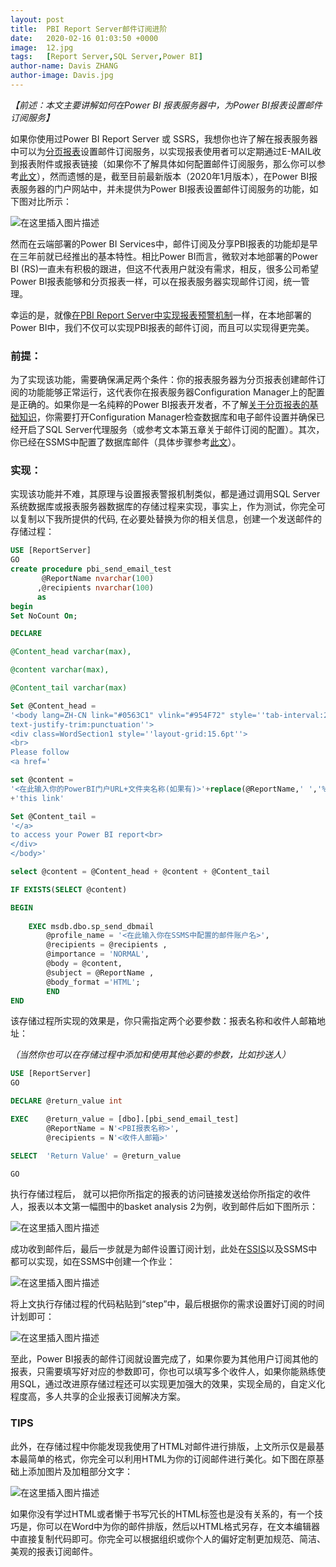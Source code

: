 ```yaml
---
layout: post
title:  PBI Report Server邮件订阅进阶
date:   2020-02-16 01:03:50 +0000
image:  12.jpg
tags:   [Report Server,SQL Server,Power BI]
author-name: Davis ZHANG
author-image: Davis.jpg
---
```


*【前述：本文主要讲解如何在Power BI 报表服务器中，为Power BI报表设置邮件订阅服务】*

如果你使用过Power BI Report Server 或 SSRS，我想你也许了解在报表服务器中可以为[分页报表](https://docs.microsoft.com/en-us/sql/reporting-services/reports/reporting-services-reports-ssrs?view=sql-server-ver15)设置邮件订阅服务，以实现报表使用者可以定期通过E-MAIL收到报表附件或报表链接（如果你不了解具体如何配置邮件订阅服务，那么你可以参考[此文]({{site.baseurl}}/Deployment-configuration-pbi-report-server/)），然而遗憾的是，截至目前最新版本（2020年1月版本），在Power BI报表服务器的门户网站中，并未提供为Power BI报表设置邮件订阅服务的功能，如下图对比所示：

![在这里插入图片描述](https://img-blog.csdnimg.cn/20200215150127730.png?x-oss-process=image/watermark,type_ZmFuZ3poZW5naGVpdGk,shadow_10,text_d3d3LmQtYmkudGVjaA==,size_16,color_FFFFFF,t_70)

然而在云端部署的Power BI Services中，邮件订阅及分享PBI报表的功能却是早在三年前就已经推出的基本特性。相比Power BI而言，微软对本地部署的Power BI (RS)一直未有积极的跟进，但这不代表用户就没有需求，相反，很多公司希望Power BI报表能够和分页报表一样，可以在报表服务器实现邮件订阅，统一管理。

幸运的是，就像[在PBI Report Server中实现报表预警机制]({{site.baseurl}}/set-email-alert-pbi-reportserver/)一样，在本地部署的Power BI中，我们不仅可以实现PBI报表的邮件订阅，而且可以实现得更完美。

### 前提：  

为了实现该功能，需要确保满足两个条件：你的报表服务器为分页报表创建邮件订阅的功能能够正常运行，这代表你在报表服务器Configuration Manager上的配置是正确的。如果你是一名纯粹的Power BI报表开发者，不了解[关于分页报表的基础知识]({{site.baseurl}}/introduction-pbi-reportBuilder/)，你需要打开Configuration Manager检查数据库和电子邮件设置并确保已经开启了SQL Server代理服务（或参考文本第五章关于邮件订阅的配置）。其次，你已经在SSMS中配置了数据库邮件（具体步骤参考[此文]({{site.baseurl}}/set-email-alert-pbi-reportserver/)）。

### 实现：

实现该功能并不难，其原理与设置报表警报机制类似，都是通过调用SQL Server系统数据库或报表服务器数据库的存储过程来实现，事实上，作为测试，你完全可以复制以下我所提供的代码, 在必要处替换为你的相关信息，创建一个发送邮件的存储过程：

```SQL
USE [ReportServer]
GO
create procedure pbi_send_email_test
	   @ReportName nvarchar(100)
	  ,@recipients nvarchar(100)
	  as
begin
Set NoCount On;

DECLARE

@Content_head varchar(max),

@content varchar(max),

@Content_tail varchar(max)

Set @Content_head = 
'<body lang=ZH-CN link="#0563C1" vlink="#954F72" style=''tab-interval:21.0pt;
text-justify-trim:punctuation''>
<div class=WordSection1 style=''layout-grid:15.6pt''>
<br>
Please follow 
<a href='

set @content = 
'<在此输入你的PowerBI门户URL+文件夹名称(如果有)>'+replace(@ReportName,' ','%20')+'?rs:embed=true>'
+'this link'

Set @Content_tail = 
'</a>
to access your Power BI report<br>
</div>
</body>'

select @content = @Content_head + @content + @Content_tail

IF EXISTS(SELECT @content)

BEGIN
	  
    EXEC msdb.dbo.sp_send_dbmail 
        @profile_name = '<在此输入你在SSMS中配置的邮件账户名>', 
        @recipients = @recipients , 
		@importance = 'NORMAL',
        @body = @content, 
        @subject = @ReportName ,
		@body_format ='HTML';
		END
END
```

该存储过程所实现的效果是，你只需指定两个必要参数：报表名称和收件人邮箱地址：

*（当然你也可以在存储过程中添加和使用其他必要的参数，比如抄送人）*

```SQL
USE [ReportServer]
GO

DECLARE	@return_value int

EXEC	@return_value = [dbo].[pbi_send_email_test]
		@ReportName = N'<PBI报表名称>',
		@recipients = N'<收件人邮箱>'

SELECT	'Return Value' = @return_value

GO
```

 执行存储过程后， 就可以把你所指定的报表的访问链接发送给你所指定的收件人，报表以本文第一幅图中的basket analysis 2为例，收到邮件后如下图所示：

![在这里插入图片描述](https://img-blog.csdnimg.cn/20200215162058549.png)

成功收到邮件后，最后一步就是为邮件设置订阅计划，此处在[SSIS](https://docs.microsoft.com/en-us/sql/integration-services/sql-server-integration-services?view=sql-server-ver15)以及SSMS中都可以实现，如在SSMS中创建一个作业：

![在这里插入图片描述](https://img-blog.csdnimg.cn/20200215162752189.png)

将上文执行存储过程的代码粘贴到“step”中，最后根据你的需求设置好订阅的时间计划即可：

![在这里插入图片描述](https://img-blog.csdnimg.cn/20200215163318427.png?x-oss-process=image/watermark,type_ZmFuZ3poZW5naGVpdGk,shadow_10,text_d3d3LmQtYmkudGVjaA==,size_16,color_FFFFFF,t_70)

至此，Power BI报表的邮件订阅就设置完成了，如果你要为其他用户订阅其他的报表，只需要填写好对应的参数即可，你也可以填写多个收件人，如果你能熟练使用SQL，通过改进原存储过程还可以实现更加强大的效果，实现全局的，自定义化程度高，多人共享的企业报表订阅解决方案。

### TIPS

此外，在存储过程中你能发现我使用了HTML对邮件进行排版，上文所示仅是最基本最简单的格式，你完全可以利用HTML为你的订阅邮件进行美化。如下图在原基础上添加图片及加粗部分文字：

![在这里插入图片描述](https://img-blog.csdnimg.cn/20200215171117262.png?x-oss-process=image/watermark,type_ZmFuZ3poZW5naGVpdGk,shadow_10,text_d3d3LmQtYmkudGVjaA==,size_16,color_FFFFFF,t_70)

如果你没有学过HTML或者懒于书写冗长的HTML标签也是没有关系的，有一个技巧是，你可以在Word中为你的邮件排版，然后以HTML格式另存，在文本编辑器中直接复制代码即可。你完全可以根据组织或你个人的偏好定制更加规范、简洁、美观的报表订阅邮件。


